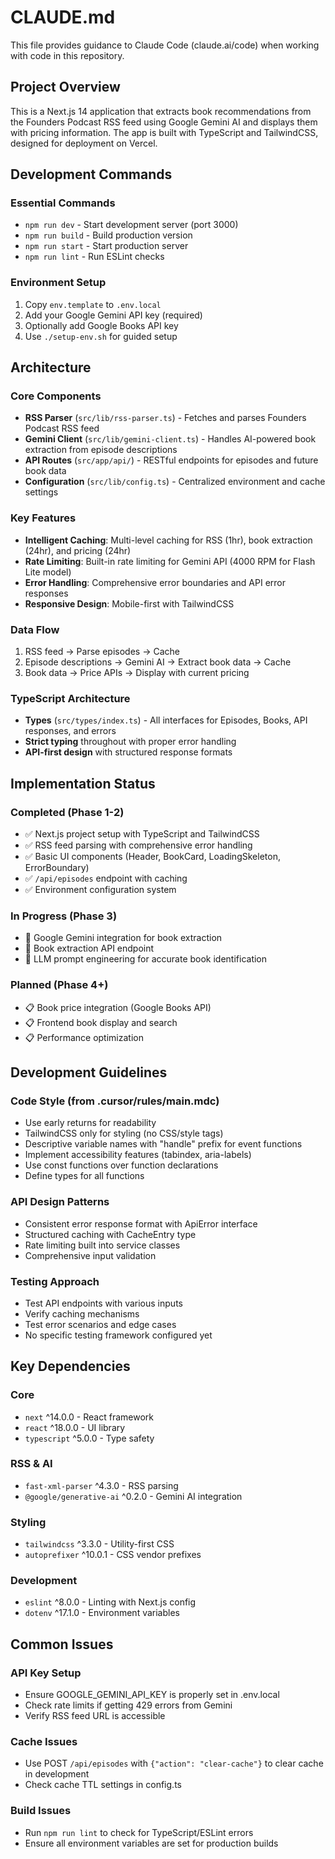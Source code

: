 # CLAUDE.md

This file provides guidance to Claude Code (claude.ai/code) when working with code in this repository.

## Project Overview

This is a Next.js 14 application that extracts book recommendations from the Founders Podcast RSS feed using Google Gemini AI and displays them with pricing information. The app is built with TypeScript and TailwindCSS, designed for deployment on Vercel.

## Development Commands

### Essential Commands
- `npm run dev` - Start development server (port 3000)
- `npm run build` - Build production version 
- `npm run start` - Start production server
- `npm run lint` - Run ESLint checks

### Environment Setup
1. Copy `env.template` to `.env.local`
2. Add your Google Gemini API key (required)
3. Optionally add Google Books API key
4. Use `./setup-env.sh` for guided setup

## Architecture

### Core Components
- **RSS Parser** (`src/lib/rss-parser.ts`) - Fetches and parses Founders Podcast RSS feed
- **Gemini Client** (`src/lib/gemini-client.ts`) - Handles AI-powered book extraction from episode descriptions
- **API Routes** (`src/app/api/`) - RESTful endpoints for episodes and future book data
- **Configuration** (`src/lib/config.ts`) - Centralized environment and cache settings

### Key Features
- **Intelligent Caching**: Multi-level caching for RSS (1hr), book extraction (24hr), and pricing (24hr)
- **Rate Limiting**: Built-in rate limiting for Gemini API (4000 RPM for Flash Lite model)
- **Error Handling**: Comprehensive error boundaries and API error responses
- **Responsive Design**: Mobile-first with TailwindCSS

### Data Flow
1. RSS feed → Parse episodes → Cache
2. Episode descriptions → Gemini AI → Extract book data → Cache
3. Book data → Price APIs → Display with current pricing

### TypeScript Architecture
- **Types** (`src/types/index.ts`) - All interfaces for Episodes, Books, API responses, and errors
- **Strict typing** throughout with proper error handling
- **API-first design** with structured response formats

## Implementation Status

### Completed (Phase 1-2)
- ✅ Next.js project setup with TypeScript and TailwindCSS
- ✅ RSS feed parsing with comprehensive error handling
- ✅ Basic UI components (Header, BookCard, LoadingSkeleton, ErrorBoundary)
- ✅ `/api/episodes` endpoint with caching
- ✅ Environment configuration system

### In Progress (Phase 3)
- 🔄 Google Gemini integration for book extraction
- 🔄 Book extraction API endpoint
- 🔄 LLM prompt engineering for accurate book identification

### Planned (Phase 4+)
- 📋 Book price integration (Google Books API)
- 📋 Frontend book display and search
- 📋 Performance optimization

## Development Guidelines

### Code Style (from .cursor/rules/main.mdc)
- Use early returns for readability
- TailwindCSS only for styling (no CSS/style tags)
- Descriptive variable names with "handle" prefix for event functions
- Implement accessibility features (tabindex, aria-labels)
- Use const functions over function declarations
- Define types for all functions

### API Design Patterns
- Consistent error response format with ApiError interface
- Structured caching with CacheEntry<T> type
- Rate limiting built into service classes
- Comprehensive input validation

### Testing Approach
- Test API endpoints with various inputs
- Verify caching mechanisms
- Test error scenarios and edge cases
- No specific testing framework configured yet

## Key Dependencies

### Core
- `next` ^14.0.0 - React framework
- `react` ^18.0.0 - UI library
- `typescript` ^5.0.0 - Type safety

### RSS & AI
- `fast-xml-parser` ^4.3.0 - RSS parsing
- `@google/generative-ai` ^0.2.0 - Gemini AI integration

### Styling
- `tailwindcss` ^3.3.0 - Utility-first CSS
- `autoprefixer` ^10.0.1 - CSS vendor prefixes

### Development
- `eslint` ^8.0.0 - Linting with Next.js config
- `dotenv` ^17.1.0 - Environment variables

## Common Issues

### API Key Setup
- Ensure GOOGLE_GEMINI_API_KEY is properly set in .env.local
- Check rate limits if getting 429 errors from Gemini
- Verify RSS feed URL is accessible

### Cache Issues
- Use POST `/api/episodes` with `{"action": "clear-cache"}` to clear cache in development
- Check cache TTL settings in config.ts

### Build Issues
- Run `npm run lint` to check for TypeScript/ESLint errors
- Ensure all environment variables are set for production builds